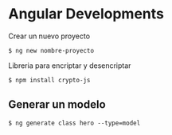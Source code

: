# Angular Developments

Crear un nuevo proyecto

	$ ng new nombre-proyecto

Libreria para encriptar y desencriptar

	$ npm install crypto-js

## Generar un modelo

	$ ng generate class hero --type=model
